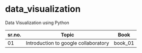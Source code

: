 # data_visualization
Data Visualization using Python

sr.no. | Topic | Book |
-------|-------|------|
01|Introduction to google collaboratory| book_01|
